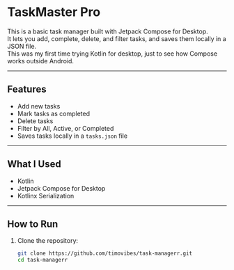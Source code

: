 # TaskMaster Pro

This is a basic task manager built with Jetpack Compose for Desktop.  
It lets you add, complete, delete, and filter tasks, and saves them locally in a JSON file.  
This was my first time trying Kotlin for desktop, just to see how Compose works outside Android.

---

## Features

- Add new tasks  
- Mark tasks as completed  
- Delete tasks  
- Filter by All, Active, or Completed  
- Saves tasks locally in a `tasks.json` file

---

## What I Used

- Kotlin  
- Jetpack Compose for Desktop  
- Kotlinx Serialization

---

## How to Run

1. Clone the repository:
   ```bash
   git clone https://github.com/timovibes/task-managerr.git
   cd task-managerr
